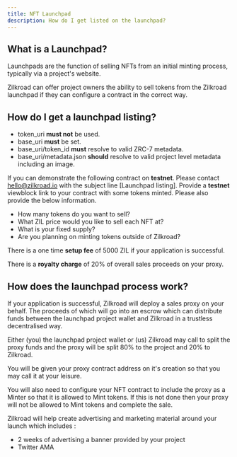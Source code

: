 ```yaml
---
title: NFT Launchpad
description: How do I get listed on the launchpad?
---
```


## What is a  Launchpad?

Launchpads are the function of selling NFTs from an initial minting process, typically via a project's website.

Zilkroad can offer project owners the ability to sell tokens from the Zilkroad launchpad if they can configure a contract in the correct way.

## How do I get a launchpad listing?

* token_uri **must not** be used.
* base_uri **must** be set.
* base_uri/token_id **must** resolve to valid ZRC-7 metadata.
* base_uri/metadata.json **should** resolve to valid project level metadata including an image.

If you can demonstrate the following contract on **testnet**. Please contact hello@zilkroad.io with the subject line \[Launchpad listing\]. Provide a **testnet** viewblock link to your contract with some tokens minted. Please also provide the below information.

* How many tokens do you want to sell?
* What ZIL price would you like to sell each NFT at?
* What is your fixed supply?
* Are you planning on minting tokens outside of Zilkroad?

There is a one time **setup fee** of 5000 ZIL if your application is successful.

There is a **royalty charge** of 20% of overall sales proceeds on your proxy.

## How does the launchpad process work?

If your application is successful, Zilkroad will deploy a sales proxy on your behalf. The proceeds of which will go into an escrow which can distribute funds between the launchpad project wallet and Zilkroad in a trustless decentralised way.

Either (you) the launchpad project wallet or (us) Zilkroad may call to split the proxy funds and the proxy will be split 80% to the project and 20% to Zilkroad.

You will be given your proxy contract address on it's creation so that you may call it at your leisure.

You will also need to configure your NFT contract to include the proxy as a Minter so that it is allowed to Mint tokens. If this is not done then your proxy will not be allowed to Mint tokens and complete the sale.

Zilkroad will help create advertising and marketing material around your launch which includes :

* 2 weeks of advertising a banner provided by your project
* Twitter AMA
